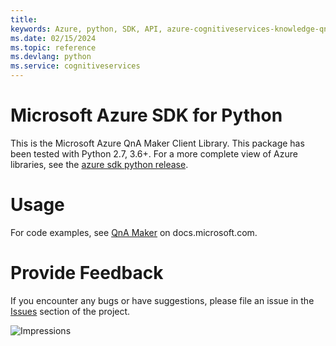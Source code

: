 ```yaml
---
title: 
keywords: Azure, python, SDK, API, azure-cognitiveservices-knowledge-qnamaker, cognitiveservices
ms.date: 02/15/2024
ms.topic: reference
ms.devlang: python
ms.service: cognitiveservices
---
```

# Microsoft Azure SDK for Python

This is the Microsoft Azure QnA Maker Client Library.
This package has been tested with Python 2.7, 3.6+.
For a more complete view of Azure libraries, see the [azure sdk python release](https://aka.ms/azsdk/python/all).


# Usage




For code examples, see [QnA Maker](/python/api/overview/azure/cognitive-services) on docs.microsoft.com.


# Provide Feedback

If you encounter any bugs or have suggestions, please file an issue in the
[Issues](https://github.com/Azure/azure-sdk-for-python/issues)
section of the project. 


![Impressions](https://azure-sdk-impressions.azurewebsites.net/api/impressions/azure-sdk-for-python%2Fazure-cognitiveservices-knowledge-qnamaker%2FREADME.png)

